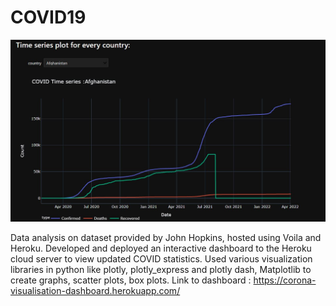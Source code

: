 
# COVID19
<img src="https://github.com/ManviMalhotra/COVID19_Dashboard/blob/master/COVID_Plot.JPG" alt="Alt text" title="Optional title">

Data analysis on dataset provided by John Hopkins, hosted using Voila and Heroku. 
Developed and deployed an interactive dashboard to the Heroku cloud server to view updated COVID statistics. Used various visualization libraries in python like plotly, plotly_express and plotly dash, Matplotlib to create graphs,
scatter plots, box plots.
Link to dashboard : https://corona-visualisation-dashboard.herokuapp.com/
